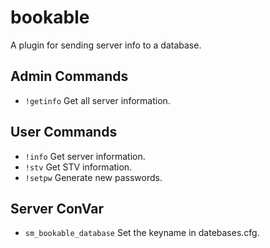 # bookable
A plugin for sending server info to a database.

## Admin Commands
- `!getinfo`   Get all server information. 

## User Commands
- `!info`      Get server information.
- `!stv`       Get STV information.
- `!setpw`  Generate new passwords.

## Server ConVar
- `sm_bookable_database`  Set the keyname in datebases.cfg.

